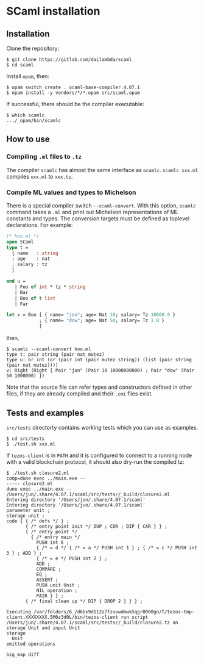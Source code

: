 # SCaml installation

## Installation

Clone the repository:

```
$ git clone https://gitlab.com/dailambda/scaml
$ cd scaml
```

Install `opam`, then:

```
$ opam switch create . ocaml-base-compiler.4.07.1
$ opam install -y vendors/*/*.opam src/scaml.opam
```

If successful, there should be the compiler executable:

```
$ which scamlc
.../_opam/bin/scamlc
```

## How to use

### Compiling `.ml` files to `.tz`

The compiler `scamlc` has almost the same interface as `ocamlc`.
`scamlc xxx.ml` compiles `xxx.ml` to `xxx.tz`.

### Compile ML values and types to Michelson

There is a special compiler switch `--scaml-convert`.  With this option,
`scamlc` command takes a `.ml` and print out Michelson representations of
ML constants and types.  The conversion targets must be defined as toplevel
declarations.  For example:

```ocaml
(* hoo.ml *)
open SCaml
type t = 
  { name   : string
  ; age    : nat
  ; salary : tz
  }

and u = 
   | Foo of int * tz * string
   | Bar
   | Boo of t list
   | Far

let v = Boo [ { name= "jon"; age= Nat 18; salary= Tz 10000.0 }
            ; { name= "dow"; age= Nat 50; salary= Tz 1.0 }
            ]
```

then,

```shell
$ scamlc --scaml-convert hoo.ml
type t: pair string (pair nat mutez)
type u: or int (or (pair int (pair mutez string)) (list (pair string (pair nat mutez))))
v: Right (Right { Pair "jon" (Pair 18 10000000000) ; Pair "dow" (Pair 50 1000000) })
```

Note that the source file can refer types and constructors defined in other files,
if they are already compiled and their `.cmi` files exist.

## Tests and examples

`src/tests` directorty contains *working* tests which you can use as examples.

```
$ cd src/tests
$ ./test.sh xxx.ml
```

If `tezos-client` is in `PATH` and it is configured to connect to a running node with a valid blockchain protocol, it should also dry-run the compiled tz:

```
$ ./test.sh closure2.ml 
comp=dune exec ../main.exe --
----- closure2.ml
dune exec ../main.exe -- /Users/jun/.share/4.07.1/scaml/src/tests//_build/closure2.ml
Entering directory '/Users/jun/.share/4.07.1/scaml'
Entering directory '/Users/jun/.share/4.07.1/scaml'
parameter unit ;
storage unit ;
code { { /* defs */ } ;
       { /* entry point init */ DUP ; CDR ; DIP { CAR } } ;
       { /* entry point */
         { /* entry main */
           PUSH int 6 ;
           { /* = d */ { /* = a */ PUSH int 1 } ; { /* = c */ PUSH int 3 } ; ADD } ;
           { /* = e */ PUSH int 2 } ;
           ADD ;
           COMPARE ;
           EQ ;
           ASSERT ;
           PUSH unit Unit ;
           NIL operation ;
           PAIR } } ;
       { /* final clean up */ DIP { DROP 2 } } } ;

Executing /var/folders/6_/d6bx9d112z7fzxvwdmwk5qgr0000gn/T/tezos-tmp-client.XXXXXXXX.5M0z3d0L/bin/tezos-client run script /Users/jun/.share/4.07.1/scaml/src/tests//_build/closure2.tz on storage Unit and input Unit
storage
  Unit
emitted operations
  
big_map diff
```

